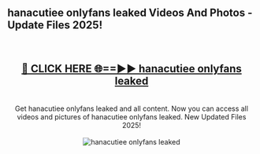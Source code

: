 <h2>hanacutiee onlyfans leaked Videos And Photos - Update Files 2025!</h2>
<br>
<div align="center">
<h2><a href="https://linkcuts.com/hfmhzwbr" rel="nofollow">🔴 CLICK HERE 🌐==►► hanacutiee onlyfans leaked</a></h2>
<br>
Get hanacutiee onlyfans leaked and all content. Now you can access all videos and pictures of hanacutiee onlyfans leaked. New Updated Files 2025!
<br>
<br>
<a href="https://linkcuts.com/hfmhzwbr" rel="nofollow" data-target="animated-image.originalLink"><img src="https://i.ibb.co.com/WyWwxjT/player-gif2.gif" alt="hanacutiee onlyfans leaked" style="max-width: 100%; display: inline-block;" data-target="animated-image.originalImage"></a>
</div>
<br>